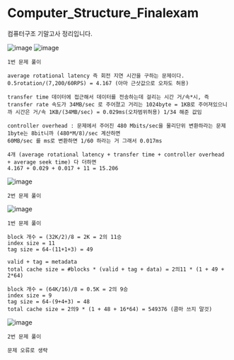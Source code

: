 # Computer_Structure_Finalexam
컴퓨터구조 기말고사 정리입니다.

![image](https://github.com/chihyeonWON/Computer_Structure_Finalexam/assets/58906858/8e9000b9-80cf-4e01-ae6a-0e5031b7e8c8)
![image](https://github.com/chihyeonWON/Computer_Structure_Finalexam/assets/58906858/aa950302-63f2-4750-9435-37404912f2a3)
```
1번 문제 풀이

average rotational latency 즉 회전 지연 시간을 구하는 문제이다.
0.5rotation/(7,200/60RPS) = 4.167 (아마 근삿값으로 오차도 허용)

transfer time 데이터에 접근해서 데이터를 전송하는데 걸리는 시간 거/속*시, 즉 transfer rate 속도가 34MB/sec 로 주어졌고 거리는 1024byte = 1KB로 주어져있으니까 시간은 거/속 1KB/(34MB/sec) = 0.029ms(오차범위허용) 1/34 해준 값임

controller overhead : 문제에서 주어진 480 Mbits/sec을 물리단위 변환하라는 문제 1byte는 8bit니까 (480*M/8)/sec 계산하면 
60MB/sec 를 ms로 변환하면 1/60 하라는 거 그래서 0.017ms

4개 (average rotational latency + transfer time + controller overhead + average seek time) 다 더하면
4.167 + 0.029 + 0.017 + 11 = 15.206 
```
![image](https://github.com/chihyeonWON/Computer_Structure_Finalexam/assets/58906858/4a3405aa-d429-4cf1-b5ac-4b7bd2b177a5)
```
2번 문제 풀이
```
![image](https://github.com/chihyeonWON/Computer_Structure_Finalexam/assets/58906858/84f9b370-a5db-4aaa-9266-321e039ed600)
```
1번 문제 풀이

block 개수 = (32K/2)/8 = 2K = 2의 11승 
index size = 11
tag size = 64-(11+1+3) = 49

valid + tag = metadata
total cache size = #blocks * (valid + tag + data) = 2의11 * (1 + 49 + 2*64)

block 개수 = (64K/16)/8 = 0.5K = 2의 9승
index size = 9
tag size = 64-(9+4+3) = 48
total cache size = 2의9 * (1 + 48 + 16*64) = 549376 (콤마 쓰지 말것)
```
![image](https://github.com/chihyeonWON/Computer_Structure_Finalexam/assets/58906858/1a3afc56-e893-498c-bcaa-2795e32b010f)
```
2번 문제 풀이

문제 오류로 생략
```
